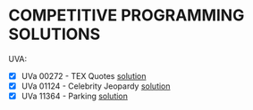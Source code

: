 # COMPETITIVE PROGRAMMING SOLUTIONS

UVA:

- [x] UVa 00272 - TEX Quotes [solution](UVA/UVa%2000272%20-%20TEX%20Quotes/main.cpp)
- [x] UVa 01124 - Celebrity Jeopardy [solution](UVA/UVa%2001124%20-%20Celebrity%20Jeopardy/main.cpp)
- [x] UVa 11364 - Parking [solution](UVA/UVa%2011364%20-%20Optimal%20Parking/main.cpp)
